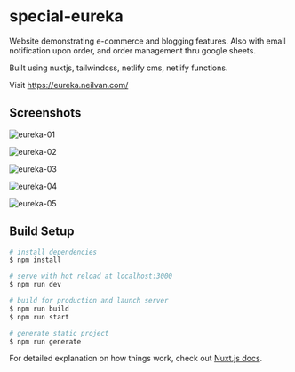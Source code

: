 # special-eureka

Website demonstrating e-commerce and blogging features. Also with email notification upon order, and order management thru google sheets.

Built using nuxtjs, tailwindcss, netlify cms, netlify functions.

Visit https://eureka.neilvan.com/

## Screenshots

![eureka-01](https://res.cloudinary.com/nvqacloud/image/upload/v1605343031/eure_01_c0678bd83c.png)

![eureka-02](https://res.cloudinary.com/nvqacloud/image/upload/v1622085941/eureka-02_ytypxm.png)

![eureka-03](https://res.cloudinary.com/nvqacloud/image/upload/v1622085933/eureka-03_ahekpm.png)

![eureka-04](https://res.cloudinary.com/nvqacloud/image/upload/v1622085945/eureka-04_t4bcsg.png)

![eureka-05](https://res.cloudinary.com/nvqacloud/image/upload/v1622085958/eureka-05_z8atxu.png)

## Build Setup

```bash
# install dependencies
$ npm install

# serve with hot reload at localhost:3000
$ npm run dev

# build for production and launch server
$ npm run build
$ npm run start

# generate static project
$ npm run generate
```

For detailed explanation on how things work, check out [Nuxt.js docs](https://nuxtjs.org).
